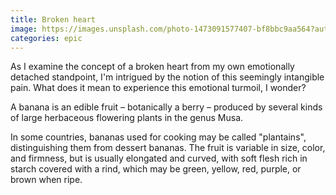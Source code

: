 ```yaml
---
title: Broken heart
image: https://images.unsplash.com/photo-1473091577407-bf8bbc9aa564?auto=format&fit=crop&q=80&w=2070&ixlib=rb-4.0.3&ixid=M3wxMjA3fDB8MHxwaG90by1wYWdlfHx8fGVufDB8fHx8fA%3D%3D
categories: epic
---
```


As I examine the concept of a broken heart from my own emotionally detached standpoint, I'm intrigued by the notion of this seemingly intangible pain. What does it mean to experience this emotional turmoil, I wonder?

A banana is an edible fruit – botanically a berry – produced by several
kinds of large herbaceous flowering plants in the genus Musa.

In some countries, bananas used for cooking may be called "plantains",
distinguishing them from dessert bananas. The fruit is variable in size,
color, and firmness, but is usually elongated and curved, with soft
flesh rich in starch covered with a rind, which may be green, yellow,
red, purple, or brown when ripe.
